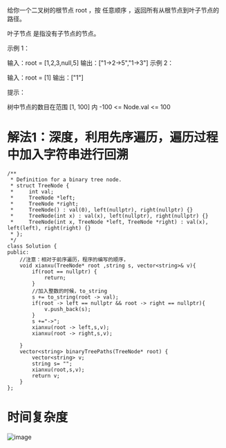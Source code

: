 给你一个二叉树的根节点 root ，按 任意顺序 ，返回所有从根节点到叶子节点的路径。

叶子节点 是指没有子节点的节点。

 
示例 1：


输入：root = [1,2,3,null,5]
输出：["1->2->5","1->3"]
示例 2：

输入：root = [1]
输出：["1"]
 

提示：

树中节点的数目在范围 [1, 100] 内
-100 <= Node.val <= 100
# 解法1：深度，利用先序遍历，遍历过程中加入字符串进行回溯
```
/**
 * Definition for a binary tree node.
 * struct TreeNode {
 *     int val;
 *     TreeNode *left;
 *     TreeNode *right;
 *     TreeNode() : val(0), left(nullptr), right(nullptr) {}
 *     TreeNode(int x) : val(x), left(nullptr), right(nullptr) {}
 *     TreeNode(int x, TreeNode *left, TreeNode *right) : val(x), left(left), right(right) {}
 * };
 */
class Solution {
public:
    //注意：相对于前序遍历，程序的编写的顺序，
    void xianxu(TreeNode* root ,string s, vector<string>& v){
        if(root == nullptr) {
            return;
        }
        //加入整数的时候，to_string
        s += to_string(root -> val);
        if(root -> left == nullptr && root -> right == nullptr){
            v.push_back(s);
        } 
        s +="->";
        xianxu(root -> left,s,v);
        xianxu(root -> right,s,v);

    }
    vector<string> binaryTreePaths(TreeNode* root) {
        vector<string> v;
        string s= "";
        xianxu(root,s,v);
        return v;
    }
};
```
# 时间复杂度
![image](https://github.com/17230592226/LeetCode/assets/57279736/e515ac3a-ea6f-48d4-a7b3-d14628ee1b3b)
